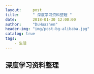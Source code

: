 ```yaml
---
layout:     post
title:      " 深度学习资料整理 "
date:       2018-01-30 12:00:00
author:     "DuHuazhen"
header-img: "img/post-bg-alibaba.jpg"
catalog: true
tags:
    - 生活
---
```


## 深度学习资料整理
